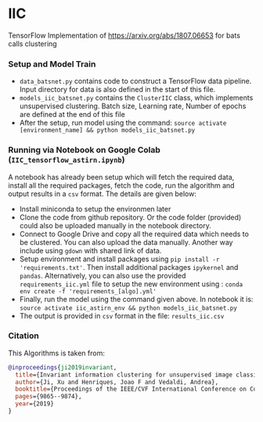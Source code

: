 # IIC
 TensorFlow Implementation of https://arxiv.org/abs/1807.06653 for bats calls clustering


### Setup and Model Train
* `data_batsnet.py` contains code to construct a TensorFlow data pipeline. Input directory for data is also defined in the start of this file.
* `models_iic_batsnet.py` contains the `ClusterIIC` class, which implements unsupervised clustering. Batch size, Learning rate, Number of epochs are defined at the end of this file
* After the setup, run model using the command: `source activate [environment_name] && python models_iic_batsnet.py`

### Running via Notebook on Google Colab (`IIC_tensorflow_astirn.ipynb`)
A notebook has already been setup which will fetch the required data, install all the required packages, fetch the code, run the algorithm and output results in a `csv` format. The details are given below:
* Install miniconda to setup the environmen later
* Clone the code from github repository. Or the code folder (provided) could also be uploaded manually in the notebook directory. 
* Connect to Google Drive and copy all the required data which needs to be clustered. You can also upload the data manually. Another way include using `gdown` with shared link of data. 
* Setup environment and install packages using `pip install -r 'requirements.txt'`. Then install additional packages `ipykernel` and `pandas`. Alternatively, you can also use the provided `requirements_iic.yml` file to setup the new environment using : `conda env create -f 'requirements_[algo].yml'`
* Finally, run the model using the command given above. In notebook it is:  `source activate iic_astirn_env && python models_iic_batsnet.py`
* The output is provided in `csv` format in the file: `results_iic.csv`

### Citation
This Algorithms is taken from:
```bibtex
@inproceedings{ji2019invariant,
  title={Invariant information clustering for unsupervised image classification and segmentation},
  author={Ji, Xu and Henriques, Joao F and Vedaldi, Andrea},
  booktitle={Proceedings of the IEEE/CVF International Conference on Computer Vision},
  pages={9865--9874},
  year={2019}
}
```
